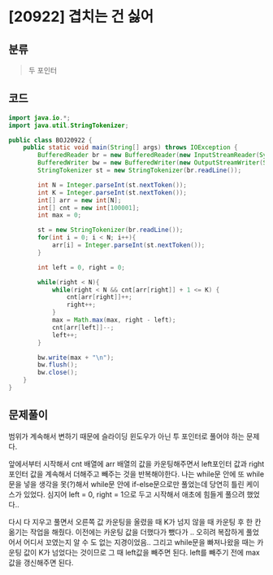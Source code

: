 # [20922] 겹치는 건 싫어

## 분류
> 두 포인터


## 코드
```java
import java.io.*;
import java.util.StringTokenizer;

public class BOJ20922 {
    public static void main(String[] args) throws IOException {
        BufferedReader br = new BufferedReader(new InputStreamReader(System.in));
        BufferedWriter bw = new BufferedWriter(new OutputStreamWriter(System.out));
        StringTokenizer st = new StringTokenizer(br.readLine());

        int N = Integer.parseInt(st.nextToken());
        int K = Integer.parseInt(st.nextToken());
        int[] arr = new int[N];
        int[] cnt = new int[100001];
        int max = 0;

        st = new StringTokenizer(br.readLine());
        for(int i = 0; i < N; i++){
            arr[i] = Integer.parseInt(st.nextToken());
        }

        int left = 0, right = 0;

        while(right < N){
            while(right < N && cnt[arr[right]] + 1 <= K) {
                cnt[arr[right]]++;
                right++;
            }
            max = Math.max(max, right - left);
            cnt[arr[left]]--;
            left++;
        }

        bw.write(max + "\n");
        bw.flush();
        bw.close();
    }
}
```

## 문제풀이

범위가 계속해서 변하기 때문에 슬라이딩 윈도우가 아닌 투 포인터로 풀어야 하는 문제다.

앞에서부터 시작해서 cnt 배열에 arr 배열의 값을 카운팅해주면서 left포인터 값과 right 포인터 값을 계속해서 더해주고 빼주는 것을 반복해야한다. 나는 while문 안에 또 while문을 넣을 생각을 못(?)해서 while문 안에 if-else문으로만 풀었는데 당연히 틀린 케이스가 있었다. 심지어 left = 0, right = 1으로 두고 시작해서 애초에 힘들게 풀으려 했었다.. 

다시 다 지우고 풀면서 오른쪽 값 카운팅을 올렸을 때 K가 넘지 않을 때 카운팅 후 한 칸 옮기는 작업을 해줬다. 이전에는 카운팅 값을 더했다가 뺐다가 .. 오히려 복잡하게 풀었어서 어디서 꼬였는지 알 수 도 없는 지경이었음.. 그리고 while문을 빠져나왔을 때는 카운팅 값이 K가 넘었다는 것이므로 그 때 left값을 빼주면 된다. left를 빼주기 전에 max값을 갱신해주면 된다.
